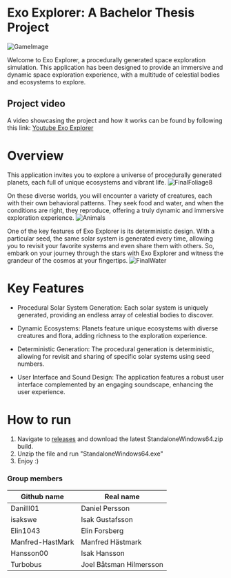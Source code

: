 # Exo Explorer: A Bachelor Thesis Project
![GameImage](https://github.com/Danilll01/Kandidatarbete2023/assets/59963395/45db6b6b-36d9-42e7-a423-2b6215497d20)

Welcome to Exo Explorer, a procedurally generated space exploration simulation. This application has been designed to provide an immersive and dynamic space exploration experience, with a multitude of celestial bodies and ecosystems to explore.

## Project video
A video showcasing the project and how it works can be found by following this link: [Youtube Exo Explorer](https://www.youtube.com/watch?v=dVtItZSd-88)

# Overview
This application invites you to explore a universe of procedurally generated planets, each full of unique ecosystems and vibrant life.
![FinalFoliage8](https://github.com/Danilll01/Kandidatarbete2023/assets/59963395/dd26a405-d070-47fe-97fa-4847d9a9bad0)

On these diverse worlds, you will encounter a variety of creatures, each with their own behavioral patterns. They seek food and water, and when the conditions are right, they reproduce, offering a truly dynamic and immersive exploration experience.
![Animals](https://github.com/Danilll01/Kandidatarbete2023/assets/59963395/8d4f996c-cc04-41d2-821c-35b419253009)

One of the key features of Exo Explorer is its deterministic design. With a particular seed, the same solar system is generated every time, allowing you to revisit your favorite systems and even share them with others. So, embark on your journey through the stars with Exo Explorer and witness the grandeur of the cosmos at your fingertips.
![FinalWater](https://github.com/Danilll01/Kandidatarbete2023/assets/59963395/065ec52b-0dc2-43f7-8ef9-2f799097205e)

# Key Features
- Procedural Solar System Generation: Each solar system is uniquely generated, providing an endless array of celestial bodies to discover.

- Dynamic Ecosystems: Planets feature unique ecosystems with diverse creatures and flora, adding richness to the exploration experience.

- Deterministic Generation: The procedural generation is deterministic, allowing for revisit and sharing of specific solar systems using seed numbers.

- User Interface and Sound Design: The application features a robust user interface complemented by an engaging soundscape, enhancing the user experience.

# How to run
1. Navigate to [releases](https://github.com/Danilll01/Kandidatarbete2023/releases) and download the latest StandaloneWindows64.zip build.
2. Unzip the file and run "StandaloneWindows64.exe"
3. Enjoy :)

### Group members
Github name       | Real name
------------------|-----------
Danilll01         | Daniel Persson
isakswe           | Isak Gustafsson
Elin1043          | Elin Forsberg
Manfred-HastMark  | Manfred Hästmark
Hansson00         | Isak Hansson
Turbobus          | Joel Båtsman Hilmersson

